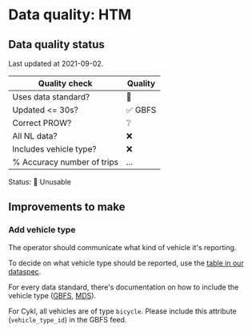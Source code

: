 # Data quality: HTM

## Data quality status

Last updated at 2021-09-02.

| **Quality check** | **Quality**
| -- | -- |
| Uses data standard? | 🔴
| Updated <= 30s? | ✅ GBFS
| Correct PROW? | ❔
| All NL data? | ❌
| Includes vehicle type? | ❌
| % Accuracy number of trips | ...

Status: 🔴 Unusable

## Improvements to make

### Add vehicle type

The operator should communicate what kind of vehicle it's reporting. 

To decide on what vehicle type should be reported, use the [table in our dataspec](https://docs.crow.nl/deelfietsdashboard/hr-dataspec/#vehicle-types).

For every data standard, there's documentation on how to include the vehicle type ([GBFS](https://github.com/NABSA/gbfs/blob/master/gbfs.md#vehicle_typesjson-added-in-v21), [MDS](https://github.com/openmobilityfoundation/mobility-data-specification/blob/main/general-information.md#vehicle-types)).

For Cykl, all vehicles are of type `bicycle`. Please include this attribute (`vehicle_type_id`) in the GBFS feed.
